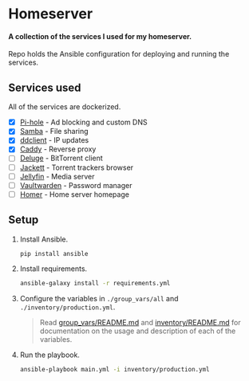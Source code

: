 Homeserver
==========

#### A collection of the services I used for my homeserver.

Repo holds the Ansible configuration for deploying and running the services.

## Services used

All of the services are dockerized.

- [x] [Pi-hole](https://pi-hole.net/) - Ad blocking and custom DNS
- [x] [Samba](https://www.samba.org/) - File sharing
- [x] [ddclient](https://ddclient.net/) - IP updates
- [x] [Caddy](https://caddyserver.com/) - Reverse proxy
- [ ] [Deluge](https://deluge-torrent.org/) - BitTorrent client
- [ ] [Jackett](https://github.com/Jackett/Jackett) - Torrent trackers browser
- [ ] [Jellyfin](https://jellyfin.org/) - Media server
- [ ] [Vaultwarden](https://github.com/dani-garcia/vaultwarden) - Password manager
- [ ] [Homer](https://github.com/bastienwirtz/homer) - Home server homepage

## Setup

1. Install Ansible.
   ```bash
   pip install ansible
   ```
   
2. Install requirements.
   ```bash
   ansible-galaxy install -r requirements.yml
   ```
   
3. Configure the variables in `./group_vars/all` and `./inventory/production.yml`.

   > Read [group_vars/README.md](group_vars/README.md) and [inventory/README.md](inventory/README.md) for documentation
   on the usage and description of each of the variables.

4. Run the playbook.
   ```bash
   ansible-playbook main.yml -i inventory/production.yml
   ```
